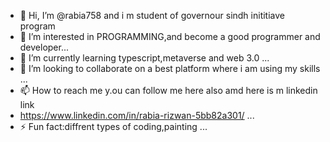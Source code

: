 - 👋 Hi, I’m @rabia758 and  i m student of governour sindh inititiave program
- 👀 I’m interested in PROGRAMMING,and become a good programmer and developer...
- 🌱 I’m currently learning typescript,metaverse and web 3.0 ...
- 💞️ I’m looking to collaborate on a best platform where i am using my skills ...
- 📫 How to reach me y.ou can follow me here also amd here is m linkedin link
- https://www.linkedin.com/in/rabia-rizwan-5bb82a301/ ...
- ⚡ Fun fact:diffrent types of coding,painting ...

<!---
rabia758/rabia758 is a ✨ special ✨ repository because its `README.md` (this file) appears on your GitHub profile.
You can click the Preview link to take a look at your changes.
--->
